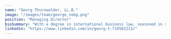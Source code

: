 ```yaml
---
name: "Georg Thurnwalder, LL.B."
image: "/images/team/george_nobg.png"
position: "Managing Director"
bioSummary: "With a degree in international business law, seasoned in start‑up execution, & a focus on transformative tech, Georg looks over the horizon to define synapsyx’s strategic bets. He tracks shifts in generative AI, identifies strategic openings and coordinates multi‑stakeholder execution that converts potential into real impact."
linkedin: "https://www.linkedin.com/in/georg-t-719562213/"
---
```

